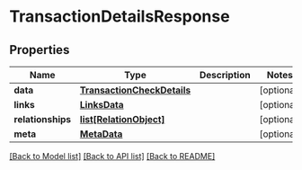 # TransactionDetailsResponse

## Properties
Name | Type | Description | Notes
------------ | ------------- | ------------- | -------------
**data** | [**TransactionCheckDetails**](TransactionCheckDetails.md) |  | [optional] 
**links** | [**LinksData**](LinksData.md) |  | [optional] 
**relationships** | [**list[RelationObject]**](RelationObject.md) |  | [optional] 
**meta** | [**MetaData**](MetaData.md) |  | [optional] 

[[Back to Model list]](../README.md#documentation-for-models) [[Back to API list]](../README.md#documentation-for-api-endpoints) [[Back to README]](../README.md)


